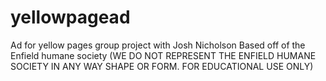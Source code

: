 # yellowpagead
Ad for yellow pages group project with Josh Nicholson
Based off of the Enfield humane society 
(WE DO NOT REPRESENT THE ENFIELD HUMANE SOCIETY IN ANY WAY SHAPE OR FORM. FOR EDUCATIONAL USE ONLY)
